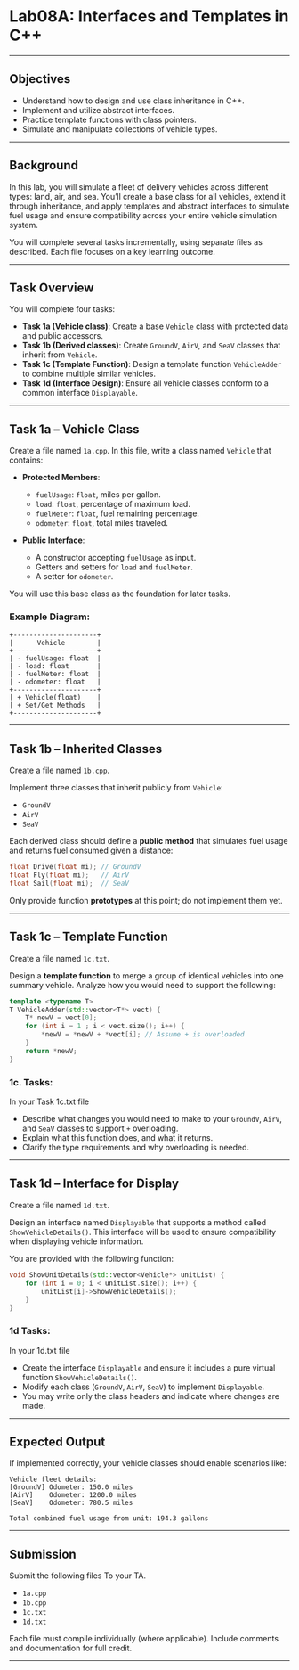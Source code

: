 # Lab08A: Interfaces and Templates in C++

---

## Objectives

- Understand how to design and use class inheritance in C++.
- Implement and utilize abstract interfaces.
- Practice template functions with class pointers.
- Simulate and manipulate collections of vehicle types.

---

## Background

In this lab, you will simulate a fleet of delivery vehicles across different types: land, air, and sea. You’ll create a base class for all vehicles, extend it through inheritance, and apply templates and abstract interfaces to simulate fuel usage and ensure compatibility across your entire vehicle simulation system.

You will complete several tasks incrementally, using separate files as described. Each file focuses on a key learning outcome.

---

## Task Overview

You will complete four tasks:

- **Task 1a (Vehicle class)**: Create a base `Vehicle` class with protected data and public accessors.
- **Task 1b (Derived classes)**: Create `GroundV`, `AirV`, and `SeaV` classes that inherit from `Vehicle`.
- **Task 1c (Template Function)**: Design a template function `VehicleAdder` to combine multiple similar vehicles.
- **Task 1d (Interface Design)**: Ensure all vehicle classes conform to a common interface `Displayable`.

---

## Task 1a – Vehicle Class

Create a file named `1a.cpp`. In this file, write a class named `Vehicle` that contains:

- **Protected Members**:
  - `fuelUsage`: `float`, miles per gallon.
  - `load`: `float`, percentage of maximum load.
  - `fuelMeter`: `float`, fuel remaining percentage.
  - `odometer`: `float`, total miles traveled.

- **Public Interface**:
  - A constructor accepting `fuelUsage` as input.
  - Getters and setters for `load` and `fuelMeter`.
  - A setter for `odometer`.

You will use this base class as the foundation for later tasks.

### Example Diagram:

```
+---------------------+
|      Vehicle        |
+---------------------+
| - fuelUsage: float  |
| - load: float       |
| - fuelMeter: float  |
| - odometer: float   |
+---------------------+
| + Vehicle(float)    |
| + Set/Get Methods   |
+---------------------+
```

---

## Task 1b – Inherited Classes

Create a file named `1b.cpp`.

Implement three classes that inherit publicly from `Vehicle`:

- `GroundV`
- `AirV`
- `SeaV`

Each derived class should define a **public method** that simulates fuel usage and returns fuel consumed given a distance:

```cpp
float Drive(float mi); // GroundV
float Fly(float mi);   // AirV
float Sail(float mi);  // SeaV
```

Only provide function **prototypes** at this point; do not implement them yet.

---

## Task 1c – Template Function

Create a file named `1c.txt`.

Design a **template function** to merge a group of identical vehicles into one summary vehicle. Analyze how you would need to support the following:

```cpp
template <typename T>
T VehicleAdder(std::vector<T*> vect) {
    T* newV = vect[0];
    for (int i = 1 ; i < vect.size(); i++) {
        *newV = *newV + *vect[i]; // Assume + is overloaded
    }
    return *newV;
}
```

### 1c. Tasks:
In your Task 1c.txt file
- Describe what changes you would need to make to your `GroundV`, `AirV`, and `SeaV` classes to support `+` overloading.
- Explain what this function does, and what it returns.
- Clarify the type requirements and why overloading is needed.

---

## Task 1d – Interface for Display

Create a file named `1d.txt`.

Design an interface named `Displayable` that supports a method called `ShowVehicleDetails()`. This interface will be used to ensure compatibility when displaying vehicle information.

You are provided with the following function:

```cpp
void ShowUnitDetails(std::vector<Vehicle*> unitList) {
    for (int i = 0; i < unitList.size(); i++) {
        unitList[i]->ShowVehicleDetails();
    }
}
```

### 1d Tasks:
In your 1d.txt file
- Create the interface `Displayable` and ensure it includes a pure virtual function `ShowVehicleDetails()`.
- Modify each class (`GroundV`, `AirV`, `SeaV`) to implement `Displayable`.
- You may write only the class headers and indicate where changes are made.

---

## Expected Output

If implemented correctly, your vehicle classes should enable scenarios like:

```
Vehicle fleet details:
[GroundV] Odometer: 150.0 miles
[AirV]    Odometer: 1200.0 miles
[SeaV]    Odometer: 780.5 miles

Total combined fuel usage from unit: 194.3 gallons
```

---


## Submission

Submit the following files To your TA. 
- `1a.cpp`
- `1b.cpp`
- `1c.txt`
- `1d.txt`

Each file must compile individually (where applicable). Include comments and documentation for full credit.

---

